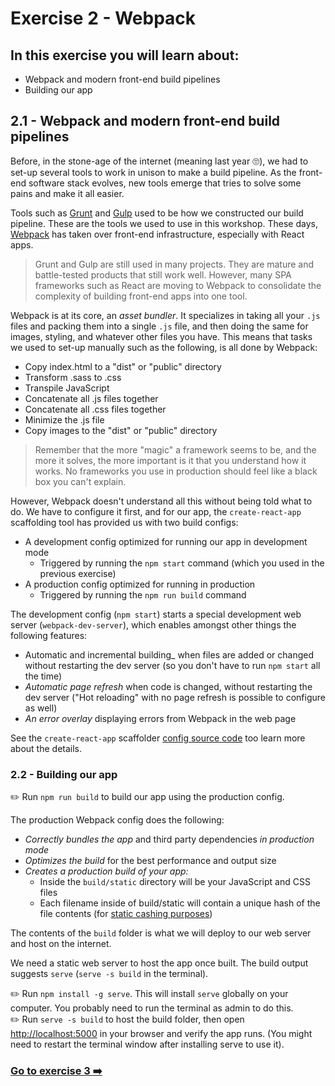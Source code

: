 # Exercise 2 - Webpack

## In this exercise you will learn about:

* Webpack and modern front-end build pipelines
* Building our app

## 2.1 - Webpack and modern front-end build pipelines

Before, in the stone-age of the internet (meaning last year :roll_eyes:), we had to set-up several tools to work in unison to make a build pipeline. As the front-end software stack evolves, new tools emerge that tries to solve some pains and make it all easier.

Tools such as [Grunt](https://gruntjs.com/) and [Gulp](https://gulpjs.com/) used to be how we constructed our build pipeline. These are the tools we used to use in this workshop. These days, [Webpack](https://webpack.js.org/) has taken over front-end infrastructure, especially with React apps.

> Grunt and Gulp are still used in many projects. They are mature and battle-tested products that still work well. However, many SPA frameworks such as React are moving to Webpack to consolidate the complexity of building front-end apps into one tool.

Webpack is at its core, an _asset bundler_. It specializes in taking all your `.js` files and packing them into a single `.js` file, and then doing the same for images, styling, and whatever other files you have. This means that tasks we used to set-up manually such as the following, is all done by Webpack:

* Copy index.html to a "dist" or "public" directory
* Transform .sass to .css
* Transpile JavaScript
* Concatenate all .js files together
* Concatenate all .css files together
* Minimize the .js file
* Copy images to the "dist" or "public" directory

> Remember that the more "magic" a framework seems to be, and the more it solves, the more important is it that you understand how it works. No frameworks you use in production should feel like a black box you can't explain.

However, Webpack doesn't understand all this without being told what to do. We have to configure it first, and for our app, the `create-react-app` scaffolding tool has provided us with two build configs:

* A development config optimized for running our app in development mode
  * Triggered by running the `npm start` command (which you used in the previous exercise)
* A production config optimized for running in production
  * Triggered by running the `npm run build` command

The development config (`npm start`) starts a special development web server (`webpack-dev-server`), which enables amongst other things the following features:

* Automatic and incremental building_ when files are added or changed without restarting the dev server (so you don't have to run `npm start` all the time)
* _Automatic page refresh_ when code is changed, without restarting the dev server ("Hot reloading" with no page refresh is possible to configure as well)
* _An error overlay_ displaying errors from Webpack in the web page

See the `create-react-app` scaffolder [config source code](https://github.com/facebook/create-react-app/tree/master/packages/react-scripts/config) too learn more about the details.

### 2.2 - Building our app

:pencil2: Run `npm run build` to build our app using the production config.

The production Webpack config does the following:

* _Correctly bundles the app_ and third party dependencies _in production mode_
* _Optimizes the build_ for the best performance and output size
* _Creates a production build of your app:_
  * Inside the `build/static` directory will be your JavaScript and CSS files
  * Each filename inside of build/static will contain a unique hash of the file contents (for [static cashing purposes](https://facebook.github.io/create-react-app/docs/production-build#static-file-caching))

The contents of the `build` folder is what we will deploy to our web server and host on the internet.

We need a static web server to host the app once built. The build output suggests `serve` (`serve -s build` in the terminal).

:pencil2: Run `npm install -g serve`. This will install `serve` globally on your computer. You probably need to run the terminal as admin to do this.  
:pencil2: Run `serve -s build` to host the build folder, then open [http://localhost:5000](http://localhost:5000) in your browser and verify the app runs. (You might need to restart the terminal window after installing serve to use it).

### [Go to exercise 3 :arrow_right:](./exercise_3.md)
